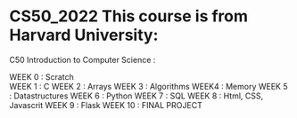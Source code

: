 # CS50_2022 This course is from Harvard University:

C50  Introduction to Computer Science : 

WEEK 0 : Scratch <br/>
WEEK 1 : C
WEEK 2 : Arrays
WEEK 3 : Algorithms
WEEK4  : Memory
WEEK 5 : Datastructures 
WEEK 6 : Python 
WEEK 7 : SQL 
WEEK 8 : Html, CSS, Javascrit
WEEK 9 : Flask
WEEK 10 : FINAL PROJECT  
